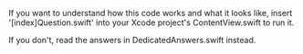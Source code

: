If you want to understand how this code works and what it looks like, insert '[index]Question.swift' into your Xcode project's ContentView.swift to run it.

If you don't, read the answers in DedicatedAnswers.swift instead.
